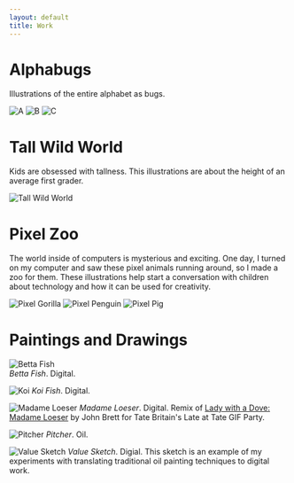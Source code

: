 ```yaml
---
layout: default
title: Work
---
```


# Alphabugs

Illustrations of the entire alphabet as bugs.

![A](/img/A.jpg)
![B](/img/B.jpg)
![C](/img/C.jpg)

# Tall Wild World

Kids are obsessed with tallness. This illustrations are about the height of an average first grader.

![Tall Wild World](/img/tall-wild-world.jpg)

# Pixel Zoo

The world inside of computers is mysterious and exciting. One day, I turned on my computer and saw these pixel animals running around, so I made a zoo for them. These illustrations help start a conversation with children about technology and how it can be used for creativity.

![Pixel Gorilla](/img/pixel-gorilla.jpg)
![Pixel Penguin](/img/pixel-penguin.jpg)
![Pixel Pig](/img/pixel-pig.jpg)

# Paintings and Drawings

![Betta Fish](/img/cherry.jpg)  
*Betta Fish*. Digital.

![Koi](/img/koi.jpg)
*Koi Fish*. Digital.

![Madame Loeser](/img/madame-loeser2.gif)
*Madame Loeser*. Digital. Remix of [Lady with a Dove: Madame Loeser](http://www.tate.org.uk/art/artworks/brett-lady-with-a-dove-madame-loeser-n03393) by John Brett for Tate Britain's Late at Tate GIF Party.

![Pitcher](/img/pitcher.jpg)
*Pitcher*. Oil.

![Value Sketch](/img/value-sketch.jpg)
*Value Sketch*. Digial. This sketch is an example of my experiments with translating traditional oil painting techniques to digital work.